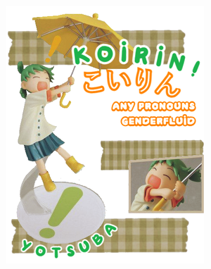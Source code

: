 


ㅤㅤㅤㅤㅤㅤㅤㅤㅤㅤㅤㅤ![image alt](https://github.com/koirinsdiary/koirinsdiary/blob/0e5202941876d9a323d93e8486ef5cc559d3b0ba/image.png)
